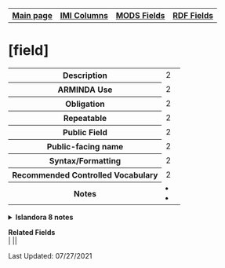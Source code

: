 <!DOCTYPE html>
<html>

<body>
<table style="width:100%">
  <tr>
    <th><a href="index.md">Main page</a></th>
	<th><a href="IMI.md">IMI Columns</a></th>
    <th><a href="MODS.md">MODS Fields</a></th>
    <th><a href="RDF.md">RDF Fields</a></th>
  </tr>
</table>

<h1>[field]</h1>
<table>
<tr>
	<th>Description</th>
	<td>2</td>
</tr>
<tr>
	<th>ARMINDA Use</th>
	<td>2</td>
</tr>
<tr>
	<th>Obligation</th>
	<td>2</td>
</tr>
<tr>
	<th>Repeatable</th>
	<td>2</td>
</tr>
<tr>
	<th>Public Field</th>
	<td>2</td>
</tr>
<tr>
	<th>Public-facing name</th>
	<td>2</td>
</tr>
<tr>
	<th>Syntax/Formatting</th>
	<td>2</td>
</tr>
<tr>
	<th>Recommended Controlled Vocabulary</th>
	<td>2</td>
</tr>
<tr>
	<th>Notes</th>
	<td>
		<li></li>
		<li></li>
	</td>
</tr>
</table>
<details>
		<summary><b>Islandora 8 notes</b></summary>
			<table>
				<tr>
					<th><i>Note</i>
					<th><i>Type of field</i>
					<th><i>Max Length/Repeatability</i>
					<th><i>Type of Item Reference/Vocabulary</i>
				</tr>
				<tr>
					<td></td>
					<td></td>
					<td></td>
					<td></td>
				</tr>
			</table>
</details>
<dl>
	<dt><b>Related Fields</b></dt>
		|<a href=""></a> |<a href=""></a>|
</dl>
<p>Last Updated: 07/27/2021</p>
</body>
</html>